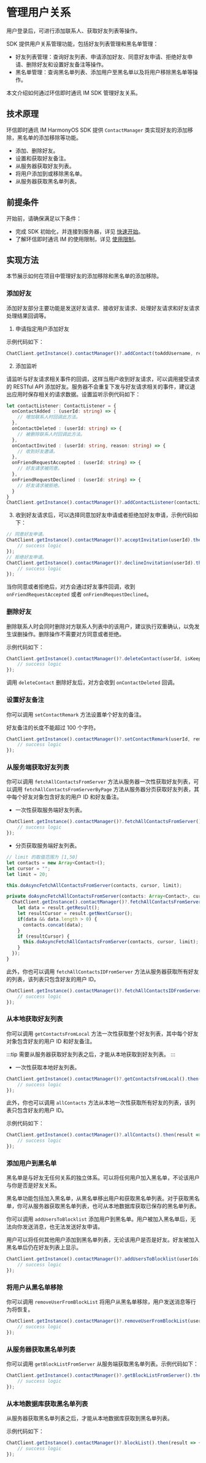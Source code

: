 # 管理用户关系

<Toc />

用户登录后，可进行添加联系人、获取好友列表等操作。

SDK 提供用户关系管理功能，包括好友列表管理和黑名单管理：

- 好友列表管理：查询好友列表、申请添加好友、同意好友申请、拒绝好友申请、删除好友和设置好友备注等操作。
- 黑名单管理：查询黑名单列表、添加用户至黑名单以及将用户移除黑名单等操作。

本文介绍如何通过环信即时通讯 IM SDK 管理好友关系。

## 技术原理

环信即时通讯 IM HarmonyOS SDK 提供 `ContactManager` 类实现好友的添加移除，黑名单的添加移除等功能。

- 添加、删除好友。
- 设置和获取好友备注。
- 从服务器获取好友列表。
- 将用户添加到或移除黑名单。
- 从服务器获取黑名单列表。

## 前提条件

开始前，请确保满足以下条件：

- 完成 SDK 初始化，并连接到服务器，详见 [快速开始](quickstart.html)。
- 了解环信即时通讯 IM 的使用限制，详见 [使用限制](/product/limitation.html)。

## 实现方法

本节展示如何在项目中管理好友的添加移除和黑名单的添加移除。

### 添加好友

添加好友部分主要功能是发送好友请求、接收好友请求、处理好友请求和好友请求处理结果回调等。

1. 申请指定用户添加好友

示例代码如下：

```TypeScript
ChatClient.getInstance().contactManager()?.addContact(toAddUsername, reason);
```

2. 添加监听

请监听与好友请求相关事件的回调，这样当用户收到好友请求，可以调用接受请求的 RESTful API 添加好友。服务器不会重复下发与好友请求相关的事件，建议退出应用时保存相关的请求数据。设置监听示例代码如下：

```TypeScript
let contactListener: ContactListener = {
  onContactAdded : (userId: string) => {
    // 增加联系人时回调此方法。
  },
  onContactDeleted : (userId: string) => {
    // 被删除联系人时回调此方法。
  },
  onContactInvited : (userId: string, reason: string) => {
    // 收到好友邀请。
  },
  onFriendRequestAccepted : (userId: string) => {
    // 好友请求被同意。
  },
  onFriendRequestDeclined : (userId: string) => {
    // 好友请求被拒绝。
  }
}
ChatClient.getInstance().contactManager()?.addContactListener(contactListener);
```

3. 收到好友请求后，可以选择同意加好友申请或者拒绝加好友申请，示例代码如下：

```TypeScript
// 同意好友申请。
ChatClient.getInstance().contactManager()?.acceptInvitation(userId).then(()=>{
    // success logic
});
// 拒绝好友申请。
ChatClient.getInstance().contactManager()?.declineInvitation(userId).then(()=>{
    // success logic
});
```

当你同意或者拒绝后，对方会通过好友事件回调，收到 `onFriendRequestAccepted` 或者 `onFriendRequestDeclined`。

### 删除好友

删除联系人时会同时删除对方联系人列表中的该用户，建议执行双重确认，以免发生误删操作。删除操作不需要对方同意或者拒绝。

示例代码如下：

```TypeScript
ChatClient.getInstance().contactManager()?.deleteContact(userId, isKeepConversation).then(()=> {
    // success logic
});
```

调用 `deleteContact` 删除好友后，对方会收到 `onContactDeleted` 回调。

### 设置好友备注

你可以调用 `setContactRemark` 方法设置单个好友的备注。

好友备注的长度不能超过 100 个字符。

```TypeScript
ChatClient.getInstance().contactManager()?.setContactRemark(userId, remark).then(()=> {
    // success logic
});
```

### 从服务端获取好友列表

你可以调用 `fetchAllContactsFromServer` 方法从服务器一次性获取好友列表，可以调用 `fetchAllContactsFromServerByPage` 方法从服务器分页获取好友列表，其中每个好友对象包含好友的用户 ID 和好友备注。

- 一次性获取服务端好友列表。

```TypeScript
ChatClient.getInstance().contactManager()?.fetchAllContactsFromServer().then(contacts => {
    // success logic
});
```

- 分页获取服务端好友列表。

```TypeScript
// limit 的取值范围为 [1,50]
let contacts = new Array<Contact>();
let cursor = "";
let limit = 20;

this.doAsyncFetchAllContactsFromServer(contacts, cursor, limit);

private doAsyncFetchAllContactsFromServer(contacts: Array<Contact>, cursor: string, limit: number) {
  ChatClient.getInstance().contactManager()?.fetchAllContactsFromServerByPage(limit, cursor).then(result => {
    let data = result.getResult();
    let resultCursor = result.getNextCursor();
    if(data && data.length > 0) {
      contacts.concat(data);
    }
    if (resultCursor) {
      this.doAsyncFetchAllContactsFromServer(contacts, cursor, limit);
    }
  });
}
```

此外，你也可以调用 `fetchAllContactsIDFromServer` 方法从服务器获取所有好友的列表，该列表只包含好友的用户 ID。

```TypeScript
ChatClient.getInstance().contactManager()?.fetchAllContactsIDFromServer().then(result => {
    // success logic
});
```

### 从本地获取好友列表

你可以调用 `getContactsFromLocal` 方法一次性获取整个好友列表，其中每个好友对象包含好友的用户 ID 和好友备注。

:::tip
需要从服务器获取好友列表之后，才能从本地获取到好友列表。
:::

- 一次性获取本地好友列表。

```TypeScript
ChatClient.getInstance().contactManager()?.getContactsFromLocal().then(result => {
    // success logic
});
```

此外，你也可以调用 `allContacts` 方法从本地一次性获取所有好友的列表，该列表只包含好友的用户 ID。

示例代码如下：

```TypeScript
ChatClient.getInstance().contactManager()?.allContacts().then(result => {
    // success logic
});
```

### 添加用户到黑名单

黑名单是与好友无任何关系的独立体系。可以将任何用户加入黑名单，不论该用户与你是否是好友关系。

黑名单功能包括加入黑名单，从黑名单移出用户和获取黑名单列表。对于获取黑名单，你可从服务器获取黑名单列表，也可从本地数据库获取已保存的黑名单列表。

你可以调用 `addUsersToBlocklist` 添加用户到黑名单。用户被加入黑名单后，无法向你发送消息，也无法发送好友申请。

用户可以将任何其他用户添加到黑名单列表，无论该用户是否是好友。好友被加入黑名单后仍在好友列表上显示。

```TypeScript
ChatClient.getInstance().contactManager()?.addUsersToBlocklist(userIds).then(()=> {
    // success logic
});
```

### 将用户从黑名单移除

你可以调用 `removeUserFromBlockList` 将用户从黑名单移除，用户发送消息等行为将恢复。

```TypeScript
ChatClient.getInstance().contactManager()?.removeUserFromBlockList(userId).then(()=> {
    // success logic
});
```

### 从服务器获取黑名单列表

你可以调用 `getBlockListFromServer` 从服务端获取黑名单列表。示例代码如下：

```TypeScript
ChatClient.getInstance().contactManager()?.getBlockListFromServer().then(result => {
    // success logic
});
```

### 从本地数据库获取黑名单列表

从服务器获取黑名单列表之后，才能从本地数据库获取到黑名单列表。

示例代码如下：

```TypeScript
ChatClient.getInstance().contactManager()?.blockList().then(result => {
    // success logic
});
```